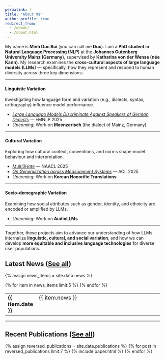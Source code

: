```yaml
---
permalink: /
title: "About Me"
author_profile: true
redirect_from: 
  - /about/
  - /about.html
---
```


My name is **Minh Duc Bui** (you can call me **Duc**). I am a **PhD student in Natural Language Processing (NLP)** at the **Johannes Gutenberg University Mainz (Germany)**, supervised by **Katharina von der Wense (née Kann)**. My research examines the **cross-cultural aspects of large language models (LLMs)** — specifically, how they represent and respond to human diversity across three key dimensions:

---

#### **Linguistic Variation**
Investigating how language form and variation (e.g., dialects, syntax, orthography) influence model performance.

- [*Large Language Models Discriminate Against Speakers of German Dialects*](https://arxiv.org/abs/2509.13835) — EMNLP 2025  
- *Upcoming:* Work on **Meenzerisch** (the dialect of Mainz, Germany)

---

#### **Cultural Variation**
Exploring how cultural context, conventions, and norms shape model behaviour and interpretation.

- [*Multi3Hate*](https://aclanthology.org/2025.naacl-long.490/) — NAACL 2025  
- [*On Generalization across Measurement Systems*](https://aclanthology.org/2025.acl-long.1032/) — ACL 2025  
- *Upcoming:* Work on **Korean Honorific Translations**

---

#### **Socio-demographic Variation**
Examining how social attributes such as gender, identity, and ethnicity are encoded or amplified by LLMs.

- *Upcoming:* Work on **AudioLLMs**

---

Together, these projects aim to advance our understanding of how LLMs internalize **linguistic, cultural, and social variation**, and how we can develop **more equitable and inclusive language technologies** for diverse user populations.





Latest News ([See all](/news/))
------
{% assign news_items = site.data.news %}
<table style="border-collapse: collapse; border:none; font-size:18px;">
  {% for item in news_items limit:5 %}
    <tr>
      <td style="width:20%; border: none; vertical-align:top;">
        <b>{{ item.date }}</b>
      </td>
      <td style="width:80%; border: none; vertical-align:top;">
        {{ item.news }}
      </td>
    </tr>
  {% endfor %}
</table>

---


Recent Publications ([See all](/publications/))
------
{% assign reversed_publications = site.data.publications %}
{% for post in reversed_publications limit:7 %}
{% include paper.html %}
{% endfor %}
